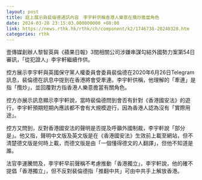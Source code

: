 ```yaml
---
layout: post
title: 庭上展示與裴倫德通訊內容　李宇軒供稱香港人樂意在攬炒擔當角色
date: 2024-03-28 23:15:03.000000000 +08:00
link: https://news.rthk.hk/rthk/ch/component/k2/1746738-20240328.htm
categories: rthk
---
```


壹傳媒創辦人黎智英與《蘋果日報》3間相關公司涉嫌串謀勾結外國勢力案第54日審訊，「從犯證人」李宇軒繼續作供。

控方展示李宇軒與英國保守黨人權委員會委員裴倫德在2020年6月26日Telegram訊息，裴倫德在訊息中提到在香港將會受牽連。李宇軒供稱，他理解的「牽連」是指「攬炒」，並回覆對方指香港人樂意擔當有關角色。

控方亦展示訊息顯示李宇軒說，當時裴倫德問到會否有針對《香港國安法》的遊行，李宇軒預期短期內應該都不會有大規模遊行，因為香港人認為沒有「實際用途」。

控方又問到，反對香港國安法的聲明是否提及呼籲外國制裁，李宇軒說「部分是」。他又指，聲明中文版及英文版是在《香港國安法》生效前上載至網站，但不清楚德文版是何時上載，而德文版是由「一個懂得德文的人翻譯」，但他不知道是誰。

法官李運騰問及，李宇軒早前聲稱不考慮推動「香港獨立」，李宇軒說，他的確不提倡「香港獨立」，但不反對裴倫德指「推翻中共」可由中共手上解放香港。
